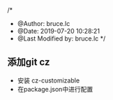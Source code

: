 /*
 * @Author: bruce.lc
 * @Date: 2019-07-20 10:28:21
 * @Last Modified by: bruce.lc
 */
## 添加git cz
  - 安装 cz-customizable
  - 在package.json中进行配置

##
